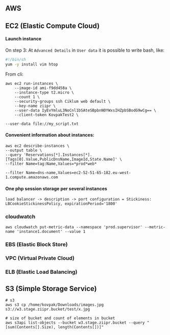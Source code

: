AWS
-

## EC2 (Elastic Compute Cloud)

#### Launch instance

On step 3: At `Advanced Details` in `User data` it is possible to write bash, like:

````sh
#!/bin/sh
yum -y install vim htop
````

From cli:

````
aws ec2 run-instances \
    --image-id ami-f9dd458a \
    --instance-type t2.micro \
    --count 1 \
    --security-groups ssh Ciklum web default \
    --key-name ziipr \
    --user-data IyEvYmluL3NoCnl1bSAteSBpbnN0YWxsIHZpbSBodG9wCg== \
    --client-token KovpakTest2 \

--user-data file://my_script.txt

````

#### Convenient information about instances:

````
aws ec2 describe-instances \
--output table \
--query 'Reservations[*].Instances[*].[Tags[0].Value,PublicDnsName,ImageId,State.Name]' \
--filter Name=tag:Name,Values=*prod*web*

--filter Name=dns-name,Values=ec2-52-51-65-182.eu-west-1.compute.amazonaws.com

````

#### One php session storage per several instances

````
load balancer -> description -> port configuration = Stickiness: LBCookieStickinessPolicy, expirationPeriod='1800'
````

### cloudwatch

````
aws cloudwatch put-metric-data --namespace 'prod.supervisor' --metric-name 'instance1.document' --value 1
````

### EBS (Elastic Block Store)

### VPC (Virtual Private Cloud)

### ELB (Elastic Load Balancing)


## S3 (Simple Storage Service)

````
# s3
aws s3 cp /home/kovpak/Downloads/images.jpg s3://w3.stage.ziipr.bucket/test/x.jpg

# size of bucket and count of elements in bucket
aws s3api list-objects --bucket w3.stage.ziipr.bucket --query "[sum(Contents[].Size), length(Contents[])]"

````
